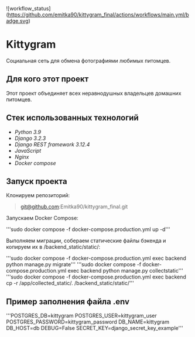 ![workflow_status]
(https://github.com/emitka90/kittygram_final/actions/workflows/main.yml/badge.svg)

# __Kittygram__

Социальная сеть для обмена фотографиями любимых питомцев.

## Для кого этот проект

Этот проект объединяет всех неравнодушных владельцев домашних питомцев.

## Стек использованных технологий

- *Python 3.9*
- *Django 3.2.3*
- *Django REST framework 3.12.4*
- *JavaScript*
- *Nginx*
- *Docker compose*

## Запуск проекта

Клонируем репозиторий:

>git@github.com:Emitka90/kittygram_final.git

Запускаем Docker Compose:

'''sudo docker compose -f docker-compose.production.yml up -d'''

Выполняем миграции, собераем статические файлы бэкенда и копируем их в /backend_static/static/:

'''sudo docker compose -f docker-compose.production.yml exec backend python manage.py migrate'''
'''sudo docker compose -f docker-compose.production.yml exec backend python manage.py collectstatic'''
'''sudo docker compose -f docker-compose.production.yml exec backend cp -r /app/collected_static/. /backend_static/static/'''

## Пример заполнения файла __.env__

'''POSTGRES_DB=kittygram
POSTGRES_USER=kittygram_user
POSTGRES_PASSWORD=kittygram_password
DB_NAME=kittygram
DB_HOST=db
DEBUG=False
SECRET_KEY=django_secret_key_example'''
